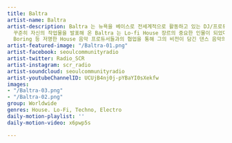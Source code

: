 ```yaml
---
title: Baltra
artist-name: Baltra
artist-description: Baltra 는 뉴욕을 베이스로 전세계적으로 활동하고 있는 DJ/프로듀서다. 언더그라운드 댄스 뮤직 레이블들에서
  꾸준히 자신의 작업물을 발표해 온 Baltra 는 Lo-fi House 장르의 중요한 인물이 되었다. Yaeji, DJ Seinfeld, DJ
  Boring 등 저명한 House 음악 프로듀서들과의 협업을 통해 그의 비전이 담긴 댄스 음악의 미래를 계속 그려내고 있다.
artist-featured-image: "/Baltra-01.png"
artist-facebook: seoulcommunityradio
artist-twitter: Radio_SCR
artist-instagram: scr_radio
artist-soundcloud: seoulcommunityradio
artist-youtubeChannelID: UCUjB4nj0j-pYBaYI0sXekfw
images:
- "/Baltra-03.png"
- "/Baltra-02.png"
group: Worldwide
genres: House. Lo-Fi, Techno, Electro
daily-motion-playlist: ''
daily-motion-video: x6pwp5s

---
```

